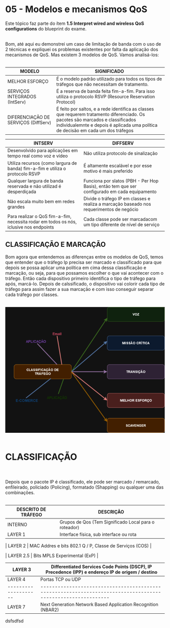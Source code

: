 # 05 - Modelos e mecanismos QoS

Este tópico faz parte do ítem **1.5 Interpret wired and wireless QoS configurations** do blueprint do exame. <br></br>

Bom, até aqui eu demonstrei um caso de limitação de banda com o uso de 2 técnicas e expliquei os problemas existentes por falta da aplicação dos mecanismos de QoS. Mas existem 3 modelos de QoS. Vamos analisá-los: <br></br>

| MODELO                                                                                 | SIGNIFICADO                                                                                  |
| -------------------------------------------------------------------------------------- | -------------------------------------------------------------------------------------------- |
| MELHOR ESFORÇO                                                                         | É o modelo padrão utilizado para todos os tipos de tráfegos que não necessitam de tratamento.|
| SERVIÇOS INTEGRADOS (IntServ)                                                          | É a reserva de banda feita fim-a-fim. Para isso utiliza o protocolo RSVP (Resource Reservation Protocol)                                                        |
| DIFERENCIAÇÃO DE SERVIÇOS (DiffServ)                                                   | É feito por saltos, e a rede identifica as classes que requerem tratamento diferenciado. Os pacotes são marcados e classificados individualemnte e depois é aplicada uma política de decisão em cada um dos tráfegos    |

| INTSERV                                                                                | DIFFSERV                                                                                     |
|----------------------------------------------------------------------------------------|----------------------------------------------------------------------------------------------|
| Desenvolvido para aplicações em tempo real como voz e vídeo                            | Não utiliza protocolo de sinalização                                                         |
| Utiliza recursos (como largura de banda) fim-a-fim e utiliza o protocolo RSVP          | É altamente escalável e por esse motivo é mais preferido                                     |
| Qualquer largura de banda reservada e não utilizad é desperdiçada                      | Funciona por slatos (PBH - Per Hop Basis), então tem que ser configurado em cada equipamento |
| Não escala muito bem em redes grandes                                                  | Divide o tráfego IP em classes e realiza a marcação baseado nos requerimentos de negócio     |
| Para realizar o QoS fim-a-fim, necessita rodar em todos os nós, iclusive nos endpoints | Cada classe pode ser marcadacom um tipo diferente de nível de serviço                        |

## CLASSIFICAÇÃO E MARCAÇÃO

Bom agora que entendemos as diferenças entre os modelos de QoS, temos que entender que o tráfego Ip precisa ser marcado e classificado para que depois se possa aplicar uma política em cima dessa classificação e marcação, ou seja, para que possamos escolher o que vai acontecer com o tráfego. Então cada dispositivo primeiro identifica o tipo de tráfego para após, marcá-lo. Depois de calssificado, o dispositivo vai colorir cada tipo de tráfego para assim fazer a sua marcação e com isso conseguir separar cada tráfego por classes. <br></br>

![CLASSIFICAÇÃO](Imagens/classificao.png) <br></br>

# CLASSIFICAÇÃO <br></br>

Depois que o pacote IP é classificado, ele pode ser marcado / remarcado, enfileirado, policiado (Policing), formatado (Shapping) ou qualquer uma das combinações. <br></br>

| DESCRITO DE TRÁFEGO  | DESCRIÇÃO                                                                                                    |
|----------------------|------------------------------------------------------------------------------------------------------------- |
| INTERNO              | Grupos de Qos (Tem Significado Local para o roteador)                                                        |
| LAYER 1              | Interface física, sub interface ou rota                                                                      |

| LAYER 2              | MAC Addres e bits 802.1 Q / P, Classe de Serviços (COS)                                                      |

| LAYER 2.5            | Bits MPLS Experimental (ExP)                                                                                 |

| LAYER 3              | Differentiated Services Code Points (DSCP), IP Precedence (IPP) e endereço IP de origem / destino            |
| -------------------- | ------------------------------------------------------------------------------------------------------------ |
| LAYER 4              | Portas TCP ou UDP                                                                                            |
| -------------------- | ------------------------------------------------------------------------------------------------------------ |
| LAYER 7              | Next Generation Network Based Application Recognition (NBAR2)                                                |

dsfsdfsd
